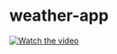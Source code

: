 # weather-app
[![Watch the video](https://i.imgur.com/vKb2F1B.png)](https://www.youtube.com/watch?v=EXx5mpzhQ1g)
